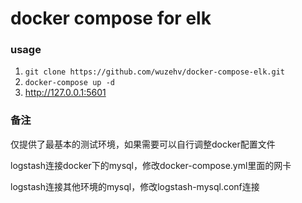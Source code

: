 # docker compose for elk

### usage
1. `git clone https://github.com/wuzehv/docker-compose-elk.git`
2. `docker-compose up -d`
3. http://127.0.0.1:5601

### 备注
仅提供了最基本的测试环境，如果需要可以自行调整docker配置文件

logstash连接docker下的mysql，修改docker-compose.yml里面的网卡

logstash连接其他环境的mysql，修改logstash-mysql.conf连接